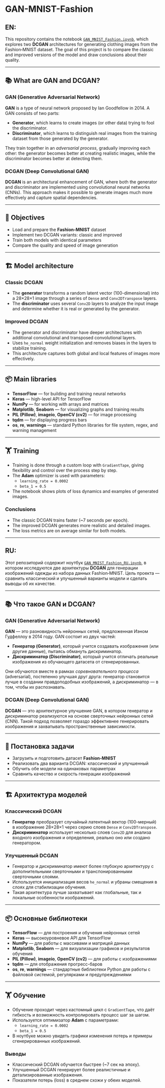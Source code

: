 # GAN-MNIST-Fashion

## EN:

This repository contains the notebook [`GAN_MNIST_Fashion.ipynb`](https://github.com/SC1DR-OFFICIAL/GAN-MNIST-Fashion/blob/main/GAN_MNIST_Fashion.ipynb), which explores two **DCGAN** architectures for generating clothing images from the Fashion‑MNIST dataset. The goal of this project is to compare the classic and improved versions of the model and draw conclusions about their quality.

---

## 📚 What are GAN and DCGAN?

### GAN (Generative Adversarial Network)
**GAN** is a type of neural network proposed by Ian Goodfellow in 2014. A GAN consists of two parts:

- **Generator**, which learns to create images (or other data) trying to fool the discriminator.
- **Discriminator**, which learns to distinguish real images from the training dataset from those generated by the generator.

They train together in an *adversarial process*, gradually improving each other: the generator becomes better at creating realistic images, while the discriminator becomes better at detecting them.

### DCGAN (Deep Convolutional GAN)
**DCGAN** is an architectural enhancement of GAN, where both the generator and discriminator are implemented using convolutional neural networks (CNNs). This approach makes it possible to generate images much more effectively and capture spatial dependencies.

---

## 🚀 Objectives
- Load and prepare the **Fashion‑MNIST** dataset
- Implement two DCGAN variants: classic and improved
- Train both models with identical parameters
- Compare the quality and speed of image generation

---

## 🏗 Model architecture

### Classic DCGAN
- The **generator** transforms a random latent vector (100-dimensional) into a 28×28×1 image through a series of `Dense` and `Conv2DTranspose` layers.
- The **discriminator** uses several `Conv2D` layers to analyze the input image and determine whether it is real or generated by the generator.

### Improved DCGAN
- The generator and discriminator have deeper architectures with additional convolutional and transposed convolutional layers.
- Uses `he_normal` weight initialization and removes biases in the layers to stabilize training.
- This architecture captures both global and local features of images more effectively.

---

## 📦 Main libraries
- **TensorFlow** — for building and training neural networks
- **Keras** — high-level API for TensorFlow
- **NumPy** — for working with arrays and matrices
- **Matplotlib**, **Seaborn** — for visualizing graphs and training results
- **PIL (Pillow)**, **imageio**, **OpenCV (cv2)** — for image processing
- **tqdm** — for displaying progress bars
- **os**, **re**, **warnings** — standard Python libraries for file system, regex, and warning management

---

## 🏋 Training
- Training is done through a custom loop with `GradientTape`, giving flexibility and control over the process step by step.
- The **Adam** optimizer is used with parameters:
  - `learning_rate = 0.0002`
  - `beta_1 = 0.5`
- The notebook shows plots of loss dynamics and examples of generated images.

### Conclusions
- The classic DCGAN trains faster (~7 seconds per epoch).
- The improved DCGAN generates more realistic and detailed images.
- The loss metrics are on average similar for both models.

---

## RU:

Этот репозиторий содержит ноутбук [`GAN_MNIST_Fashion_RU.ipynb`](https://github.com/SC1DR-OFFICIAL/GAN-MNIST-Fashion/blob/main/GAN_MNIST_Fashion_RU.ipynb), в котором исследуются две архитектуры **DCGAN** для генерации изображений одежды из набора данных Fashion‑MNIST. Цель проекта — сравнить классический и улучшенный варианты модели и сделать выводы об их качестве.

---

## 📚 Что такое GAN и DCGAN?

### GAN (Generative Adversarial Network)
**GAN** — это разновидность нейронных сетей, предложенная Иэном Гудфеллоу в 2014 году. GAN состоит из двух частей:

- **Генератор (Generator)**, который учится создавать изображения (или другие данные), пытаясь обмануть дискриминатор.
- **Дискриминатор (Discriminator)**, который учится отличать реальные изображения из обучающего датасета от сгенерированных.

Они обучаются вместе в рамках *соревновательного процесса* (adversarial), постепенно улучшая друг друга: генератор становится лучше в создании правдоподобных изображений, а дискриминатор — в том, чтобы их распознавать.

### DCGAN (Deep Convolutional GAN)
**DCGAN** — это архитектурное улучшение GAN, в котором генератор и дискриминатор реализуются на основе сверточных нейронных сетей (CNN). Такой подход позволяет гораздо эффективнее генерировать изображения и захватывать пространственные зависимости.

---

## 🚀 Постановка задачи
- Загрузить и подготовить датасет **Fashion‑MNIST**
- Реализовать два варианта DCGAN: классический и улучшенный
- Обучить обе модели на одинаковых параметрах
- Сравнить качество и скорость генерации изображений

---

## 🏗 Архитектура моделей

### Классический DCGAN
- **Генератор** преобразует случайный латентный вектор (100-мерный) в изображение 28×28×1 через серию слоев `Dense` и `Conv2DTranspose`.
- **Дискриминатор** использует несколько слоев `Conv2D` для анализа входного изображения и определения, реально оно или создано генератором.

### Улучшенный DCGAN
- Генератор и дискриминатор имеют более глубокую архитектуру с дополнительными сверточными и транспонированными сверточными слоями.
- Используется инициализация весов `he_normal` и убраны смещения в слоях для стабилизации обучения.
- Такая архитектура лучше захватывает как глобальные, так и локальные особенности изображений.

---

## 📦 Основные библиотеки
- **TensorFlow** — для построения и обучения нейронных сетей
- **Keras** — высокоуровневое API для TensorFlow
- **NumPy** — для работы с массивами и матрицей данных
- **Matplotlib**, **Seaborn** — для визуализации графиков и результатов обучения
- **PIL (Pillow)**, **imageio**, **OpenCV (cv2)** — для работы с изображениями
- **tqdm** — для отображения прогресс-баров
- **os**, **re**, **warnings** — стандартные библиотеки Python для работы с файловой системой, регулярками и предупреждениями

---

## 🏋 Обучение
- Обучение проходит через кастомный цикл с `GradientTape`, что даёт гибкость и возможность контролировать процесс шаг за шагом.
- Используется оптимизатор **Adam** с параметрами:
  - `learning_rate = 0.0002`
  - `beta_1 = 0.5`
- В ноутбуке можно увидеть графики изменения потерь и примеры сгенерированных изображений.

### Выводы
- Классический DCGAN обучается быстрее (~7 сек на эпоху).
- Улучшенный DCGAN генерирует более реалистичные и детализированные изображения.
- Показатели потерь (loss) в среднем схожи у обеих моделей.
